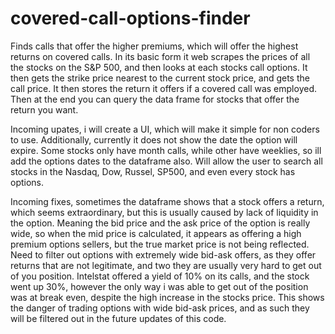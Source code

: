 # covered-call-options-finder
Finds calls that offer the higher premiums, which will offer the highest returns on covered calls. In its basic form it web scrapes the prices of all the stocks on the S&P 500, and then looks at each stocks call options. It then gets the strike price nearest to the current stock price, and gets the call price. It then stores the return it offers if a covered call was employed. Then at the end you can query the data frame for stocks that offer the return you want. 

Incoming upates, i will create a UI, which will make it simple for non coders to use. Additionally, currently it does not show the date the option will expire. Some stocks only have month calls, while other have weeklies, so ill add the options dates to the dataframe also. Will allow the user to search all stocks in the Nasdaq, Dow, Russel, SP500, and even every stock has options. 

Incoming fixes, sometimes the dataframe shows that a stock offers a return, which seems extraordinary, but this is usually caused by lack of liquidity in the option. Meaning the bid price and the ask price of the option is really wide, so when the mid price is calculated, it appears as offering a high premium options sellers, but the true market price is not being reflected. Need to filter out options with extremely wide bid-ask offers, as they offer returns that are not legitimate, and two they are usually very hard to get out of you position. Intelstat offered a yield of 10% on its calls, and the stock went up 30%, however the only way i was able to get out of the position was at break even, despite the high increase in the stocks price. This shows the danger of trading options with wide bid-ask prices, and as such they will be filtered out in the future updates of this code. 
